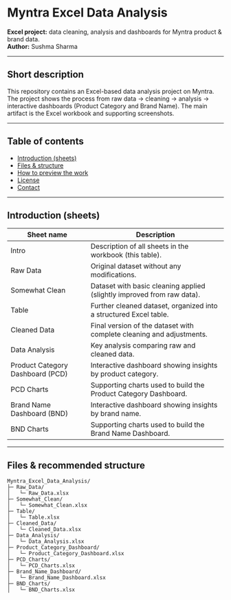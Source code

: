 # Myntra Excel Data Analysis

**Excel project:** data cleaning, analysis and dashboards for Myntra product & brand data.  
**Author:** Sushma Sharma

---

## Short description
This repository contains an Excel-based data analysis project on Myntra. The project shows the process from raw data → cleaning → analysis → interactive dashboards (Product Category and Brand Name). The main artifact is the Excel workbook and supporting screenshots.

---

## Table of contents
- [Introduction (sheets)](#introduction-sheets)
- [Files & structure](#files--structure)
- [How to preview the work](#how-to-preview-the-work)
- [License](#license)
- [Contact](#contact)

---

## Introduction (sheets)
| Sheet name | Description |
|---|---|
| Intro | Description of all sheets in the workbook (this table). |
| Raw Data | Original dataset without any modifications. |
| Somewhat Clean | Dataset with basic cleaning applied (slightly improved from raw data). |
| Table | Further cleaned dataset, organized into a structured Excel table. |
| Cleaned Data | Final version of the dataset with complete cleaning and adjustments. |
| Data Analysis | Key analysis comparing raw and cleaned data. |
| Product Category Dashboard (PCD) | Interactive dashboard showing insights by product category. |
| PCD Charts | Supporting charts used to build the Product Category Dashboard. |
| Brand Name Dashboard (BND) | Interactive dashboard showing insights by brand name. |
| BND Charts | Supporting charts used to build the Brand Name Dashboard. |

---

## Files & recommended structure
```text
Myntra_Excel_Data_Analysis/
├─ Raw_Data/
│   └─ Raw_Data.xlsx
├─ Somewhat_Clean/
│   └─ Somewhat_Clean.xlsx
├─ Table/
│   └─ Table.xlsx
├─ Cleaned_Data/
│   └─ Cleaned_Data.xlsx
├─ Data_Analysis/
│   └─ Data_Analysis.xlsx
├─ Product_Category_Dashboard/
│   └─ Product_Category_Dashboard.xlsx
├─ PCD_Charts/
│   └─ PCD_Charts.xlsx
├─ Brand_Name_Dashboard/
│   └─ Brand_Name_Dashboard.xlsx
├─ BND_Charts/
│   └─ BND_Charts.xlsx
```
